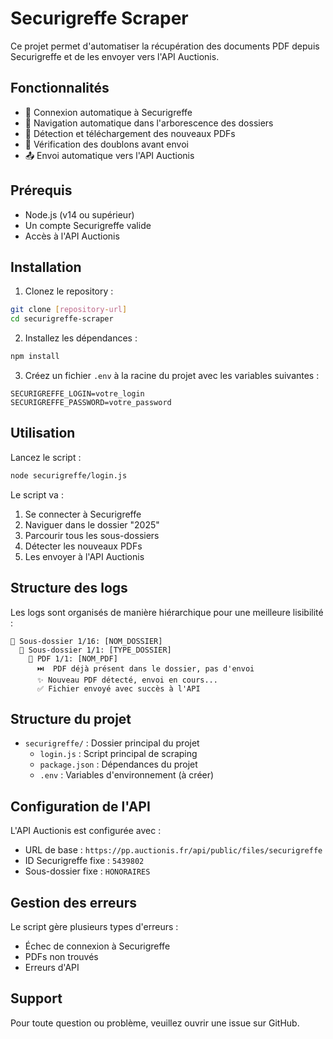 # Securigreffe Scraper

Ce projet permet d'automatiser la récupération des documents PDF depuis Securigreffe et de les envoyer vers l'API Auctionis.

## Fonctionnalités

- 🔐 Connexion automatique à Securigreffe
- 📁 Navigation automatique dans l'arborescence des dossiers
- 📄 Détection et téléchargement des nouveaux PDFs
- 🔄 Vérification des doublons avant envoi
- 📤 Envoi automatique vers l'API Auctionis

## Prérequis

- Node.js (v14 ou supérieur)
- Un compte Securigreffe valide
- Accès à l'API Auctionis

## Installation

1. Clonez le repository :
```bash
git clone [repository-url]
cd securigreffe-scraper
```

2. Installez les dépendances :
```bash
npm install
```

3. Créez un fichier `.env` à la racine du projet avec les variables suivantes :
```env
SECURIGREFFE_LOGIN=votre_login
SECURIGREFFE_PASSWORD=votre_password
```

## Utilisation

Lancez le script :
```bash
node securigreffe/login.js
```

Le script va :
1. Se connecter à Securigreffe
2. Naviguer dans le dossier "2025"
3. Parcourir tous les sous-dossiers
4. Détecter les nouveaux PDFs
5. Les envoyer à l'API Auctionis

## Structure des logs

Les logs sont organisés de manière hiérarchique pour une meilleure lisibilité :

```
📁 Sous-dossier 1/16: [NOM_DOSSIER]
  📂 Sous-dossier 1/1: [TYPE_DOSSIER]
    📄 PDF 1/1: [NOM_PDF]
      ⏭️  PDF déjà présent dans le dossier, pas d'envoi
      ✨ Nouveau PDF détecté, envoi en cours...
      ✅ Fichier envoyé avec succès à l'API
```

## Structure du projet

- `securigreffe/` : Dossier principal du projet
  - `login.js` : Script principal de scraping
  - `package.json` : Dépendances du projet
  - `.env` : Variables d'environnement (à créer)

## Configuration de l'API

L'API Auctionis est configurée avec :
- URL de base : `https://pp.auctionis.fr/api/public/files/securigreffe`
- ID Securigreffe fixe : `5439802`
- Sous-dossier fixe : `HONORAIRES`

## Gestion des erreurs

Le script gère plusieurs types d'erreurs :
- Échec de connexion à Securigreffe
- PDFs non trouvés
- Erreurs d'API

## Support

Pour toute question ou problème, veuillez ouvrir une issue sur GitHub.